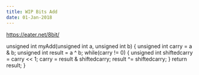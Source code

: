 ```yaml
---
title: WIP Bits Add
date: 01-Jan-2018
---
```

https://eater.net/8bit/

unsigned int myAdd(unsigned int a, unsigned int b)
{
    unsigned int carry = a & b;
    unsigned int result = a ^ b;
    while(carry != 0)
    {
        unsigned int shiftedcarry = carry << 1;
        carry = result & shiftedcarry;
        result ^= shiftedcarry;
    }
    return result;
}

